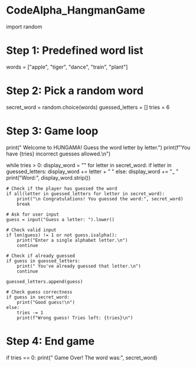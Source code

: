 # CodeAlpha_HangmanGame
import random

# Step 1: Predefined word list
words = ["apple", "tiger", "dance", "train", "plant"]

# Step 2: Pick a random word
secret_word = random.choice(words)
guessed_letters = []
tries = 6

# Step 3: Game loop
print(" Welcome to HUNGAMA! Guess the word letter by letter.")
print(f"You have {tries} incorrect guesses allowed.\n")

while tries > 0:
    display_word = ""
    for letter in secret_word:
        if letter in guessed_letters:
            display_word += letter + " "
        else:
            display_word += "_ "
    print("Word:", display_word.strip())

    # Check if the player has guessed the word
    if all(letter in guessed_letters for letter in secret_word):
        print("\n Congratulations! You guessed the word:", secret_word)
        break

    # Ask for user input
    guess = input("Guess a letter: ").lower()

    # Check valid input
    if len(guess) != 1 or not guess.isalpha():
        print("Enter a single alphabet letter.\n")
        continue

    # Check if already guessed
    if guess in guessed_letters:
        print(" You've already guessed that letter.\n")
        continue

    guessed_letters.append(guess)

    # Check guess correctness
    if guess in secret_word:
        print("Good guess!\n")
    else:
        tries -= 1
        print(f"Wrong guess! Tries left: {tries}\n")

# Step 4: End game
if tries == 0:
    print(" Game Over! The word was:", secret_word)
